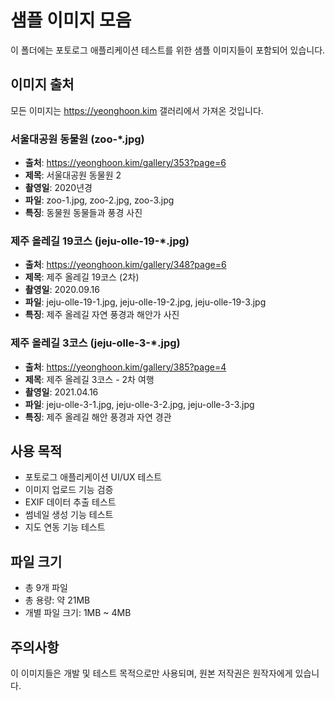 # 샘플 이미지 모음

이 폴더에는 포토로그 애플리케이션 테스트를 위한 샘플 이미지들이 포함되어 있습니다.

## 이미지 출처

모든 이미지는 https://yeonghoon.kim 갤러리에서 가져온 것입니다.

### 서울대공원 동물원 (zoo-*.jpg)
- **출처**: https://yeonghoon.kim/gallery/353?page=6
- **제목**: 서울대공원 동물원 2
- **촬영일**: 2020년경
- **파일**: zoo-1.jpg, zoo-2.jpg, zoo-3.jpg
- **특징**: 동물원 동물들과 풍경 사진

### 제주 올레길 19코스 (jeju-olle-19-*.jpg)
- **출처**: https://yeonghoon.kim/gallery/348?page=6
- **제목**: 제주 올레길 19코스 (2차)
- **촬영일**: 2020.09.16
- **파일**: jeju-olle-19-1.jpg, jeju-olle-19-2.jpg, jeju-olle-19-3.jpg
- **특징**: 제주 올레길 자연 풍경과 해안가 사진

### 제주 올레길 3코스 (jeju-olle-3-*.jpg)
- **출처**: https://yeonghoon.kim/gallery/385?page=4
- **제목**: 제주 올레길 3코스 - 2차 여행
- **촬영일**: 2021.04.16
- **파일**: jeju-olle-3-1.jpg, jeju-olle-3-2.jpg, jeju-olle-3-3.jpg
- **특징**: 제주 올레길 해안 풍경과 자연 경관

## 사용 목적

- 포토로그 애플리케이션 UI/UX 테스트
- 이미지 업로드 기능 검증
- EXIF 데이터 추출 테스트
- 썸네일 생성 기능 테스트
- 지도 연동 기능 테스트

## 파일 크기

- 총 9개 파일
- 총 용량: 약 21MB
- 개별 파일 크기: 1MB ~ 4MB

## 주의사항

이 이미지들은 개발 및 테스트 목적으로만 사용되며, 원본 저작권은 원작자에게 있습니다.
